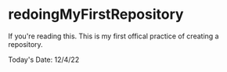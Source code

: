# redoingMyFirstRepository

If you're reading this. This is my first offical practice of creating a repository.

Today's Date: 12/4/22

